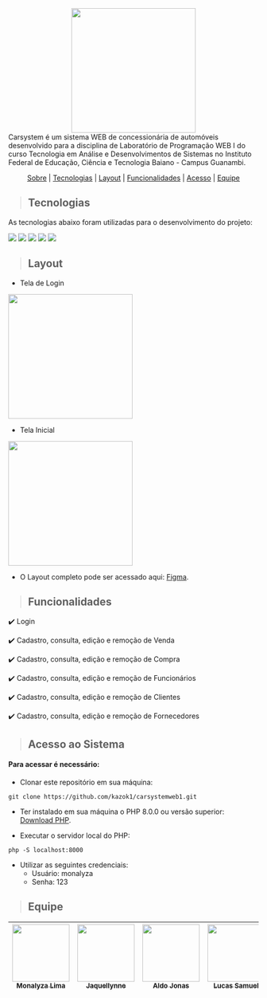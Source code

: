 <div align="center">
  
<img src="https://github.com/kazok1/carsystemweb1/blob/main/public/img/logo.png" width="250">
  
</div>
Carsystem é um sistema WEB de concessionária de automóveis desenvolvido para a disciplina de Laboratório de Programação WEB I do curso Tecnologia em Análise e Desenvolvimentos de Sistemas no Instituto Federal de Educação, Ciência e Tecnologia Baiano - Campus Guanambi.

<div align="center">

[Sobre](#carsystem) | [Tecnologias](#tecnologias) | [Layout](#layout) | [Funcionalidades](#funcionalidades) | [Acesso](#acesso-ao-sistema) | [Equipe](#equipe)

</div>

> ## Tecnologias

As tecnologias abaixo foram utilizadas para o desenvolvimento do projeto: 

<img src="https://img.shields.io/static/v1?label=&message=PHP&color=black&style=for-the-badge&logo=PHP"/> <img src="https://img.shields.io/static/v1?label=&message=CSS 3&color=black&style=for-the-badge&logo=CSS3"/> <img src="https://img.shields.io/static/v1?label=&message=JAVASCRIPT&color=black&style=for-the-badge&logo=JAVASCRIPT"/> <img src="https://img.shields.io/static/v1?label=&message=HTML 5&color=black&style=for-the-badge&logo=HTML5"/> <img src="https://img.shields.io/static/v1?label=&message=MYSQL&color=black&style=for-the-badge&logo=MYSQL"/>

> ## Layout

* Tela de Login

<img src="https://github.com/kazok1/carsystemweb1/blob/main/public/img/login.png" width="250">

* Tela Inicial

<img src="https://github.com/kazok1/carsystemweb1/blob/main/public/img/inicio.png" width="250">

* O Layout completo pode ser acessado aqui: <a href="https://www.figma.com/file/JK2nf5dnbcsvqpXIelspwH/Car-System-1.1?node-id=0%3A1">Figma</a>.

> ## Funcionalidades

:heavy_check_mark: Login

:heavy_check_mark: Cadastro, consulta, edição e remoção de Venda

:heavy_check_mark: Cadastro, consulta, edição e remoção de Compra

:heavy_check_mark: Cadastro, consulta, edição e remoção de Funcionários

:heavy_check_mark: Cadastro, consulta, edição e remoção de Clientes

:heavy_check_mark: Cadastro, consulta, edição e remoção de Fornecedores

> ## Acesso ao Sistema

#### Para acessar é necessário:

- Clonar este repositório em sua máquina:

```
git clone https://github.com/kazok1/carsystemweb1.git
```

- Ter instalado em sua máquina o PHP 8.0.0 ou versão superior: <a href="https://www.php.net/downloads">Download PHP</a>.

- Executar o servidor local do PHP:

```
php -S localhost:8000
```

- Utilizar as seguintes credenciais:
  - Usuário: monalyza
  - Senha: 123

> ## Equipe

| [<img src="https://avatars.githubusercontent.com/u/71106432?v=4" width=115><br><sub>Monalyza Lima</sub>](https://github.com/MonalyzaLima) |  [<img src="https://avatars.githubusercontent.com/u/51082468?v=4" width=115 > <br> <sub> Jaquellynne </sub>](https://github.com/Jaquellynne) |  [<img src="https://avatars.githubusercontent.com/u/48457675?v=4" width=115 > <br> <sub> Aldo Jonas </sub>](https://github.com/Aldojonas) | [<img src="https://avatars.githubusercontent.com/u/56159359?v=4" width=115 > <br> <sub> Lucas Samuel </sub>](https://github.com/lucasamuel) | [<img src="https://avatars.githubusercontent.com/u/52259539?v=4" width=115 > <br> <sub> Luis Felipe </sub>](https://github.com/kazok1) 
| :---: | :---: | :---: | :---:| :---:
